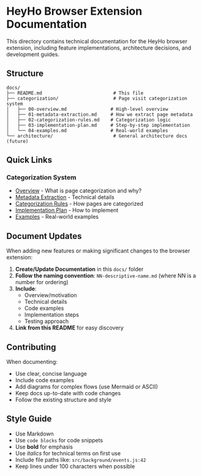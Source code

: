 # HeyHo Browser Extension Documentation

This directory contains technical documentation for the HeyHo browser extension, including feature implementations, architecture decisions, and development guides.

## Structure

```
docs/
├── README.md                          # This file
├── categorization/                    # Page visit categorization system
│   ├── 00-overview.md                # High-level overview
│   ├── 01-metadata-extraction.md     # How we extract page metadata
│   ├── 02-categorization-rules.md    # Categorization logic
│   ├── 03-implementation-plan.md     # Step-by-step implementation
│   └── 04-examples.md                # Real-world examples
└── architecture/                      # General architecture docs (future)
```

## Quick Links

### Categorization System
- [Overview](./categorization/00-overview.md) - What is page categorization and why?
- [Metadata Extraction](./categorization/01-metadata-extraction.md) - Technical details
- [Categorization Rules](./categorization/02-categorization-rules.md) - How pages are categorized
- [Implementation Plan](./categorization/03-implementation-plan.md) - How to implement
- [Examples](./categorization/04-examples.md) - Real-world examples

## Document Updates

When adding new features or making significant changes to the browser extension:

1. **Create/Update Documentation** in this `docs/` folder
2. **Follow the naming convention**: `NN-descriptive-name.md` (where NN is a number for ordering)
3. **Include**:
   - Overview/motivation
   - Technical details
   - Code examples
   - Implementation steps
   - Testing approach
4. **Link from this README** for easy discovery

## Contributing

When documenting:
- Use clear, concise language
- Include code examples
- Add diagrams for complex flows (use Mermaid or ASCII)
- Keep docs up-to-date with code changes
- Follow the existing structure and style

## Style Guide

- Use Markdown
- Use `code blocks` for code snippets
- Use **bold** for emphasis
- Use _italics_ for technical terms on first use
- Include file paths like: `src/background/events.js:42`
- Keep lines under 100 characters when possible
